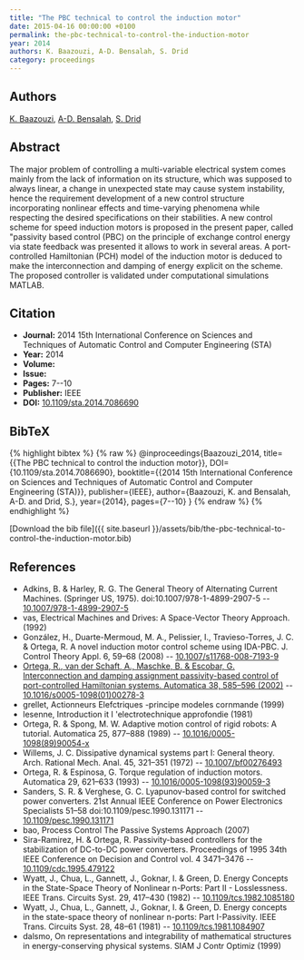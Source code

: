 ```yaml
---
title: "The PBC technical to control the induction motor"
date: 2015-04-16 00:00:00 +0100
permalink: the-pbc-technical-to-control-the-induction-motor
year: 2014
authors: K. Baazouzi, A-D. Bensalah, S. Drid
category: proceedings
---
```

 
## Authors
[K. Baazouzi](authors/k-baazouzi), [A-D. Bensalah](authors/a-d-bensalah), [S. Drid](authors/s-drid)
 
## Abstract
The major problem of controlling a multi-variable electrical system comes mainly from the lack of information on its structure, which was supposed to always linear, a change in unexpected state may cause system instability, hence the requirement development of a new control structure incorporating nonlinear effects and time-varying phenomena while respecting the desired specifications on their stabilities. A new control scheme for speed induction motors is proposed in the present paper, called "passivity based control (PBC) on the principle of exchange control energy via state feedback was presented it allows to work in several areas. A port-controlled Hamiltonian (PCH) model of the induction motor is deduced to make the interconnection and damping of energy explicit on the scheme. The proposed controller is validated under computational simulations MATLAB.
 
## Citation
- **Journal:** 2014 15th International Conference on Sciences and Techniques of Automatic Control and Computer Engineering (STA)
- **Year:** 2014
- **Volume:** 
- **Issue:** 
- **Pages:** 7--10
- **Publisher:** IEEE
- **DOI:** [10.1109/sta.2014.7086690](https://doi.org/10.1109/sta.2014.7086690)
 
## BibTeX
{% highlight bibtex %}
{% raw %}
@inproceedings{Baazouzi_2014,
  title={{The PBC technical to control the induction motor}},
  DOI={10.1109/sta.2014.7086690},
  booktitle={{2014 15th International Conference on Sciences and Techniques of Automatic Control and Computer Engineering (STA)}},
  publisher={IEEE},
  author={Baazouzi, K. and Bensalah, A-D. and Drid, S.},
  year={2014},
  pages={7--10}
}
{% endraw %}
{% endhighlight %}
 
[Download the bib file]({{ site.baseurl }}/assets/bib/the-pbc-technical-to-control-the-induction-motor.bib)
 
## References
- Adkins, B. & Harley, R. G. The General Theory of Alternating Current Machines. (Springer US, 1975). doi:10.1007/978-1-4899-2907-5 -- [10.1007/978-1-4899-2907-5](https://doi.org/10.1007/978-1-4899-2907-5)
- vas, Electrical Machines and Drives: A Space-Vector Theory Approach. (1992)
- González, H., Duarte-Mermoud, M. A., Pelissier, I., Travieso-Torres, J. C. & Ortega, R. A novel induction motor control scheme using IDA-PBC. J. Control Theory Appl. 6, 59–68 (2008) -- [10.1007/s11768-008-7193-9](https://doi.org/10.1007/s11768-008-7193-9)
- [Ortega, R., van der Schaft, A., Maschke, B. & Escobar, G. Interconnection and damping assignment passivity-based control of port-controlled Hamiltonian systems. Automatica 38, 585–596 (2002)](interconnection-and-damping-assignment-passivity-based-control-of-port-controlled-hamiltonian-systems) -- [10.1016/s0005-1098(01)00278-3](https://doi.org/10.1016/s0005-1098(01)00278-3)
- grellet, Actionneurs Elefctriques -principe modeles cornmande (1999)
- lesenne, Introduction it I 'electrotechnique approfondie (1981)
- Ortega, R. & Spong, M. W. Adaptive motion control of rigid robots: A tutorial. Automatica 25, 877–888 (1989) -- [10.1016/0005-1098(89)90054-x](https://doi.org/10.1016/0005-1098(89)90054-x)
- Willems, J. C. Dissipative dynamical systems part I: General theory. Arch. Rational Mech. Anal. 45, 321–351 (1972) -- [10.1007/bf00276493](https://doi.org/10.1007/bf00276493)
- Ortega, R. & Espinosa, G. Torque regulation of induction motors. Automatica 29, 621–633 (1993) -- [10.1016/0005-1098(93)90059-3](https://doi.org/10.1016/0005-1098(93)90059-3)
- Sanders, S. R. & Verghese, G. C. Lyapunov-based control for switched power converters. 21st Annual IEEE Conference on Power Electronics Specialists 51–58 doi:10.1109/pesc.1990.131171 -- [10.1109/pesc.1990.131171](https://doi.org/10.1109/pesc.1990.131171)
- bao, Process Control The Passive Systems Approach (2007)
- Sira-Ramirez, H. & Ortega, R. Passivity-based controllers for the stabilization of DC-to-DC power converters. Proceedings of 1995 34th IEEE Conference on Decision and Control vol. 4 3471–3476 -- [10.1109/cdc.1995.479122](https://doi.org/10.1109/cdc.1995.479122)
- Wyatt, J., Chua, L., Gannett, J., Goknar, I. & Green, D. Energy Concepts in the State-Space Theory of Nonlinear n-Ports: Part II - Losslessness. IEEE Trans. Circuits Syst. 29, 417–430 (1982) -- [10.1109/tcs.1982.1085180](https://doi.org/10.1109/tcs.1982.1085180)
- Wyatt, J., Chua, L., Gannett, J., Goknar, I. & Green, D. Energy concepts in the state-space theory of nonlinear n-ports: Part I-Passivity. IEEE Trans. Circuits Syst. 28, 48–61 (1981) -- [10.1109/tcs.1981.1084907](https://doi.org/10.1109/tcs.1981.1084907)
- dalsmo, On representations and integrability of mathematical structures in energy-conserving physical systems. SIAM J Contr Optimiz (1999)

